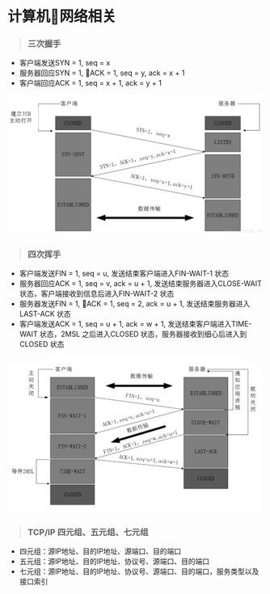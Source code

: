 # 计算机网络相关
> ### 三次握手
- 客户端发送SYN = 1, seq = x
- 服务器回应SYN = 1, ACK = 1, seq = y, ack = x + 1
- 客户端回应ACK = 1, seq = x + 1, ack = y + 1

![open](./img/open.jpg)
> ### 四次挥手
- 客户端发送FIN = 1, seq = u, 发送结束客户端进入FIN-WAIT-1 状态
- 服务器回应ACK = 1, seq = v, ack = u + 1, 发送结束服务器进入CLOSE-WAIT 状态，客户端接收到信息后进入FIN-WAIT-2 状态
- 服务器发送FIN = 1, ACK = 1, seq = 2, ack = u + 1, 发送结束服务器进入LAST-ACK 状态
- 客户端发送ACK = 1, seq = u + 1, ack = w + 1, 发送结束客户端进入TIME-WAIT 状态，2MSL 之后进入CLOSED 状态，服务器接收到细心后进入到CLOSED 状态

![close](./img/close.jpg)

> ### TCP/IP 四元组、五元组、七元组
- 四元组：源IP地址、目的IP地址、源端口、目的端口
- 五元组：源IP地址、目的IP地址、协议号、源端口、目的端口
- 七元组：源IP地址、目的IP地址、协议号、源端口、目的端口，服务类型以及接口索引
